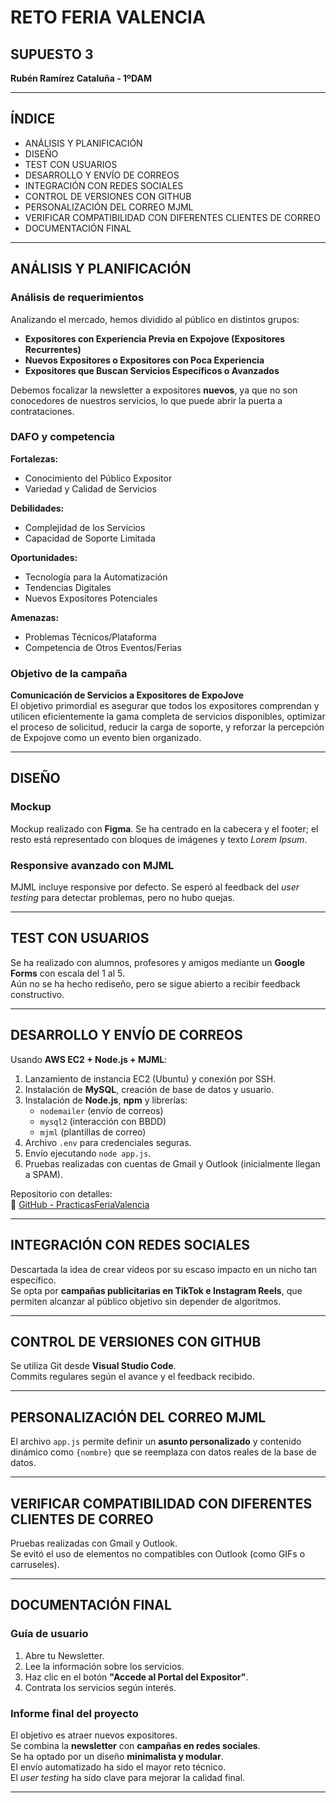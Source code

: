 # RETO FERIA VALENCIA  
## SUPUESTO 3  

**Rubén Ramírez Cataluña - 1ºDAM**

---

## ÍNDICE

- ANÁLISIS Y PLANIFICACIÓN  
- DISEÑO  
- TEST CON USUARIOS  
- DESARROLLO Y ENVÍO DE CORREOS  
- INTEGRACIÓN CON REDES SOCIALES  
- CONTROL DE VERSIONES CON GITHUB  
- PERSONALIZACIÓN DEL CORREO MJML  
- VERIFICAR COMPATIBILIDAD CON DIFERENTES CLIENTES DE CORREO  
- DOCUMENTACIÓN FINAL  

---

## ANÁLISIS Y PLANIFICACIÓN

### Análisis de requerimientos

Analizando el mercado, hemos dividido al público en distintos grupos:

- **Expositores con Experiencia Previa en Expojove (Expositores Recurrentes)**  
- **Nuevos Expositores o Expositores con Poca Experiencia**  
- **Expositores que Buscan Servicios Específicos o Avanzados**  

Debemos focalizar la newsletter a expositores **nuevos**, ya que no son conocedores de nuestros servicios, lo que puede abrir la puerta a contrataciones.

### DAFO y competencia

**Fortalezas:**

- Conocimiento del Público Expositor  
- Variedad y Calidad de Servicios  

**Debilidades:**

- Complejidad de los Servicios  
- Capacidad de Soporte Limitada  

**Oportunidades:**

- Tecnología para la Automatización  
- Tendencias Digitales  
- Nuevos Expositores Potenciales  

**Amenazas:**

- Problemas Técnicos/Plataforma  
- Competencia de Otros Eventos/Ferias  

### Objetivo de la campaña

**Comunicación de Servicios a Expositores de ExpoJove**  
El objetivo primordial es asegurar que todos los expositores comprendan y utilicen eficientemente la gama completa de servicios disponibles, optimizar el proceso de solicitud, reducir la carga de soporte, y reforzar la percepción de Expojove como un evento bien organizado.

---

## DISEÑO

### Mockup

Mockup realizado con **Figma**. Se ha centrado en la cabecera y el footer; el resto está representado con bloques de imágenes y texto *Lorem Ipsum*.

### Responsive avanzado con MJML

MJML incluye responsive por defecto. Se esperó al feedback del *user testing* para detectar problemas, pero no hubo quejas.

---

## TEST CON USUARIOS

Se ha realizado con alumnos, profesores y amigos mediante un **Google Forms** con escala del 1 al 5.  
Aún no se ha hecho rediseño, pero se sigue abierto a recibir feedback constructivo.

---

## DESARROLLO Y ENVÍO DE CORREOS

Usando **AWS EC2 + Node.js + MJML**:

1. Lanzamiento de instancia EC2 (Ubuntu) y conexión por SSH.  
2. Instalación de **MySQL**, creación de base de datos y usuario.  
3. Instalación de **Node.js**, **npm** y librerías:  
   - `nodemailer` (envío de correos)  
   - `mysql2` (interacción con BBDD)  
   - `mjml` (plantillas de correo)  
4. Archivo `.env` para credenciales seguras.  
5. Envío ejecutando `node app.js`.  
6. Pruebas realizadas con cuentas de Gmail y Outlook (inicialmente llegan a SPAM).  

Repositorio con detalles:  
🔗 [GitHub - PracticasFeriaValencia](https://github.com/ElErreErre/PracticasFeriaValencia)

---

## INTEGRACIÓN CON REDES SOCIALES

Descartada la idea de crear vídeos por su escaso impacto en un nicho tan específico.  
Se opta por **campañas publicitarias en TikTok e Instagram Reels**, que permiten alcanzar al público objetivo sin depender de algoritmos.

---

## CONTROL DE VERSIONES CON GITHUB

Se utiliza Git desde **Visual Studio Code**.  
Commits regulares según el avance y el feedback recibido.

---

## PERSONALIZACIÓN DEL CORREO MJML

El archivo `app.js` permite definir un **asunto personalizado** y contenido dinámico como `{nombre}` que se reemplaza con datos reales de la base de datos.

---

## VERIFICAR COMPATIBILIDAD CON DIFERENTES CLIENTES DE CORREO

Pruebas realizadas con Gmail y Outlook.  
Se evitó el uso de elementos no compatibles con Outlook (como GIFs o carruseles).

---

## DOCUMENTACIÓN FINAL

### Guía de usuario

1. Abre tu Newsletter.  
2. Lee la información sobre los servicios.  
3. Haz clic en el botón **"Accede al Portal del Expositor"**.  
4. Contrata los servicios según interés.  

### Informe final del proyecto

El objetivo es atraer nuevos expositores.  
Se combina la **newsletter** con **campañas en redes sociales**.  
Se ha optado por un diseño **minimalista y modular**.  
El envío automatizado ha sido el mayor reto técnico.  
El *user testing* ha sido clave para mejorar la calidad final.

---
